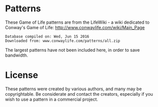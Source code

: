 # Patterns

These Game of Life patterns are from the LifeWiki - a wiki dedicated to Conway's Game of Life: http://www.conwaylife.com/wiki/Main_Page

```
Database compiled on: Wed, Jun 15 2016
Downloaded from: www.conwaylife.com/patterns/all.zip
```

The largest patterns have not been included here, in order to save bandwidth.

# License

These patterns were created by various authors, and many may be copyrightable. Be considerate and contact the creators, especially if you wish to use a pattern in a commercial project.